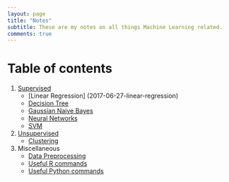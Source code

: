 ```yaml
---
layout: page
title: "Notes"
subtitle: These are my notes on all things Machine Learning related.
comments: true
---
```


# Table of contents

1. [Supervised](2017-06-23-blahx3)
	* [Linear Regression] (2017-06-27-linear-regression)
	* [Decision Tree]() 
	* [Gaussian Naive Bayes](2017-06-21-gaussian-naive-bayes)
	* [Neural Networks](2017-06-24-neural-networks)
	* [SVM]()
2. [Unsupervised](#2015-02-20-test-markdown)
	* [Clustering](#2017-06-23-blahx3)
3. Miscellaneous
	* [Data Preprocessing](2017-06-26-preprocessing)
	* [Useful R commands](2017-06-26-r-cmds)
	* [Useful Python commands](2017-06-26-useful-python-cmds)
	
